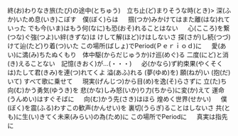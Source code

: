 終(お)わりなき旅(たび)の途中(とちゅう)　立ち止(ど)まりそうな時(とき)>
深(ふか)いため息(いき)こぼす　僕(ぼく)らは
　
掴(つか)みかけてはまた離(はな)れていった
でも今(いま)はもう何(なに)も恐(おそ)れることはない
　
心(こころ)を繋(つな)ぐ強(つよ)い絆(きずな)は
けして解(ほど)けはしないさ
探(さが)し続(つづ)けて辿(たど)り着(つ)いた
この場所(ばしょ)でPeriod(Ｐｅｒｉｏｄ)に
　
愛(あい)に満(み)ちたぬくもり　体中駆(からだじゅうか)け巡(めぐ)る
二度(にど)と消(き)えることない　記憶(きおく)が…(・・・)
　
必(かなら)ず約束果(やくそくは)たして君(きみ)を連(つ)れてくよ
溢(あふ)れる (夢(ゆめ)を) 願(ねが)い (抱(だ)いて) すべて歌に乗せて
　
現実(げんじつ)から目(め)を逸(そ)らさずに
立(た)ち向(む)かう勇気(ゆうき)を
悲(かな)しみ怒(いか)り力(ちから)に変(か)えて
運命(うんめい)はすぐそばに
　
向(む)かう先(さき)はほら
煌めく世界(せかい)
　
僕(ぼく)を震(ふる)わすこの歓声(かんせい)を
裏切(うらぎ)ることはしないさ
共(とも)に生(い)きてく未来(みらい)の為(ため)に
この場所でPeriodに
　
真実は指先に
